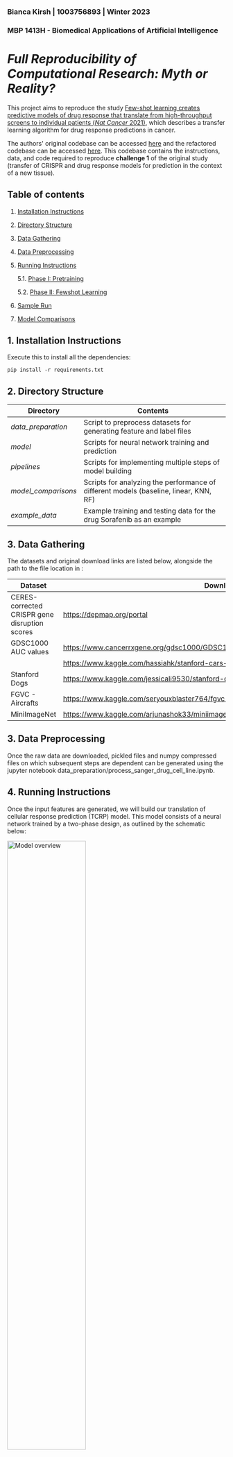 ### Bianca Kirsh | 1003756893 | Winter 2023

### MBP 1413H - Biomedical Applications of Artificial Intelligence
# *Full Reproducibility of Computational Research: Myth or Reality?* 

This project aims to reproduce the study [Few-shot learning creates predictive models of drug response that translate from high-throughput screens to individual patients (*Nat Cancer* 2021)](https://www.nature.com/articles/s43018-020-00169-2#data-availability), which describes a transfer learning algorithm for drug response predictions in cancer.

The authors' original codebase can be accessed [here](https://github.com/idekerlab/TCRP/) and the refactored codebase can be accessed [here](https://github.com/shfong/tcrp-reproduce). This codebase contains the instructions, data, and code required to reproduce **challenge 1** of the original study (transfer of CRISPR and drug response models for prediction in the context of a new tissue).

## Table of contents
1. [Installation Instructions](#-1-installation-instructions)
2. [Directory Structure](#2-directory-structure)
3. [Data Gathering](#3-data-gathering)
4. [Data Preprocessing](#4-data-preprocessing)
5. [Running Instructions](#5-general-running-instructions)     

     5.1. [Phase I: Pretraining](#51-phase-i:-pretraining)
     
     5.2. [Phase II: Fewshot Learning](#52-phase-ii:-fewshot-learning)
     
6. [Sample Run](#6-sample-run)
7. [Model Comparisons](#7-model-comparisons)

## 1. Installation Instructions

Execute this to install all the dependencies:

```pip install -r requirements.txt```

## 2. Directory Structure

| Directory | Contents |
| ----------- | ----------- |
| *data_preparation* | Script to preprocess datasets for generating feature and label files|
| *model* | Scripts for neural network training and prediction|
| *pipelines* | Scripts for implementing multiple steps of model building|
| *model_comparisons*| Scripts for analyzing the performance of different models (baseline, linear, KNN, RF)|
|*example_data*| Example training and testing data for the drug Sorafenib as an example

## 3. Data Gathering

The datasets and original download links are listed below, alongside the path to the file location in :

| Dataset | Download Link | Release Version | Location|
| ----------- | ----------- | ----------- | ----------- |
| CERES-corrected CRISPR gene disruption scores | https://depmap.org/portal  | ?| |
| GDSC1000 AUC values|https://www.cancerrxgene.org/gdsc1000/GDSC1000_WebResources//Data/suppData/TableS4B.xlsx| `filelists/flowers/images`      | |
|| https://www.kaggle.com/hassiahk/stanford-cars-dataset-full | `filelists/cars/images`         | |
| Stanford Dogs    | https://www.kaggle.com/jessicali9530/stanford-dogs-dataset | `filelists/dogs/images`         | |
| FGVC - Aircrafts | https://www.kaggle.com/seryouxblaster764/fgvc-aircraft     | `filelists/aircrafts/images`    | |
| MiniImageNet     | https://www.kaggle.com/arjunashok33/miniimagenet           | `filelists/miniImagenet/images` | |

## 3. Data Preprocessing
Once the raw data are downloaded, pickled files and numpy compressed files on which subsequent steps are dependent can be generated using the jupyter notebook data_preparation/process_sanger_drug_cell_line.ipynb.

## 4. Running Instructions
Once the input features are generated, we will build our translation of cellular response prediction (TCRP) model. This model consists of a neural network trained by a two-phase design, as outlined by the schematic below:

<img src="Figure1_github-01.png" alt="Model overview" width="60%"/>

First, use the *pipelines/prepare_complete_run.py* file to produce slurm submission scripts for generating the TCRP and baseline models. You must specify the run_mode ("tcrp" or "baseline") and run_name


```
usage: generate_MAML_job_cv.py [--run_name RUN_NAME] [--drug_list_file DRUG_LIST_FILE] [--job_id JOB_ID] [--job JOB]
                
```

